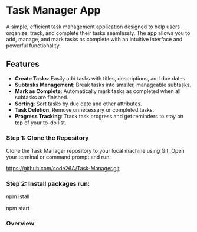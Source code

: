# Task Manager App

A simple, efficient task management application designed to help users organize, track, and complete their tasks seamlessly. The app allows you to add, manage, and mark tasks as complete with an intuitive interface and powerful functionality.

## Features
- **Create Tasks**: Easily add tasks with titles, descriptions, and due dates.
- **Subtasks Management**: Break tasks into smaller, manageable subtasks.
- **Mark as Complete**: Automatically mark tasks as completed when all subtasks are finished.
- **Sorting**: Sort tasks by due date and other attributes.
- **Task Deletion**: Remove unnecessary or completed tasks.
- **Progress Tracking**: Track task progress and get reminders to stay on top of your to-do list.

### Step 1: Clone the Repository
Clone the Task Manager repository to your local machine using Git. Open your terminal or command prompt and run:

https://github.com/code26A/Task-Manager.git

### Step 2: Install packages run:

 npm istall


npm start

### Overview



